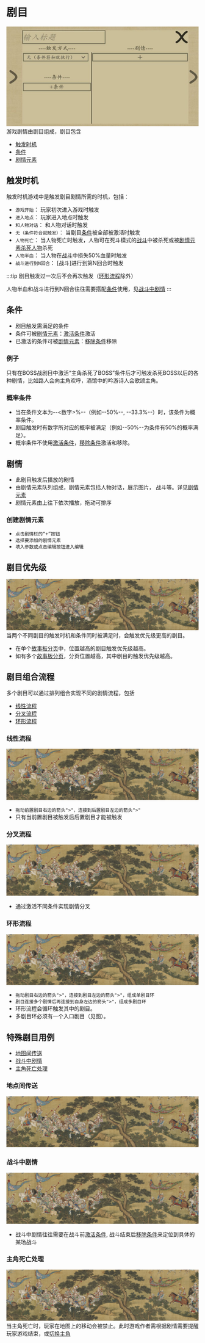 # 剧目
![剧目](../../assets/act.jpg)
游戏剧情由剧目组成，剧目包含
- [触发时机](#触发时机)
- [条件](#条件)
- [剧情元素](./act-element.html)

## 触发时机
触发时机游戏中是触发剧目剧情所需的时机，包括：
- `游戏开始`： 玩家初次进入游戏时触发
- `进入地点`： 玩家进入地点时触发
- `和人物对话`： 和人物对话时触发
- `无（条件符合就触发）`： 当剧目[条件](#条件)被全部被激活时触发
- `人物死亡`： 当人物死亡时触发，人物可在死斗模式的[战斗](./combat.html)中被杀死或被[剧情元素](./act-element.html)[杀死人物](./act-element.html#杀死人物)杀死
- `人物半血`： 当人物在[战斗](./combat.html)中损失50%血量时触发
- `战斗进行到N回合`： [战斗]进行到第N回合时触发

:::tip
剧目触发过一次后不会再次触发（[环形流程](#环形流程)除外）

人物半血和战斗进行到N回合往往需要搭配[条件](#条件)使用，见[战斗中剧情](#战斗中剧情)
:::

## 条件
- 剧目触发需满足的条件
- 条件可被[剧情元素](./act-element.html)：[激活条件](./act-element.html#激活条件)激活
- 已激活的条件可被[剧情元素](./act-element.html)：[移除条件](./act-element.html#激活条件)移除

### 例子
只有在BOSS战剧目中激活“主角杀死了BOSS”条件后才可触发杀死BOSS以后的各种剧情，比如路人会向主角欢呼，酒馆中的吟游诗人会歌颂主角。

### 概率条件
- 当在条件文本为--<数字>%--（例如--50%--, --33.3%--）时，该条件为概率条件。
- 剧目触发时有数字所对应的概率被满足（例如--50%--为条件有50%的概率满足）。
- 概率条件不使用[激活条件](./act-element.html#激活条件)，[移除条件](./act-element.html#激活条件)激活和移除。

## 剧情
- 此剧目触发后播放的剧情
- 由剧情元素队列组成，剧情元素包括人物对话，展示图片， 战斗等。详见[剧情元素](./act-element.html)
- 剧情元素由上往下依次播放，拖动可排序

### 创建剧情元素
- `点击剧情栏的“+”按钮`
- `选择要添加的剧情元素`
- `填入参数或点击编辑按钮进入编辑`

## 剧目优先级
![剧目优先级](../../assets/t.jpg)
当两个不同剧目的触发时机和条件同时被满足时，会触发优先级更高的剧目。
- 在单个[故事板分页](./storyboard.html#故事板分页)中，位置越高的剧目触发优先级越高。
- 如有多个[故事板分页](./storyboard.html#故事板分页)，分页位置越高，其中剧目的触发优先级越高。

## 剧目组合流程
多个剧目可以通过排列组合实现不同的剧情流程，包括
- [线性流程](#线性流程)
- [分叉流程](#分叉流程)
- [环形流程](#环形流程)

### 线性流程
![线性流程](../../assets/t.jpg)
- `拖动前置剧目右边的箭头">"，连接到后置剧目左边的箭头">"`
- 只有当前置剧目被触发后后置剧目才能被触发

### 分叉流程
![分叉流程](../../assets/t.jpg)
- 通过激活不同条件实现剧情分叉

### 环形流程
![环形流程](../../assets/t.jpg)
- `拖动剧目右边的箭头">"，连接到剧目左边的箭头">"，组成单剧目环`
- `剧目连接多个剧情后再连接到自身左边的箭头">"，组成多剧目环`
- 环形流程会循环触发其中的剧目。
- 多剧目环必须有一个入口剧目（见图）。

## 特殊剧目用例

- [地图间传送](#地图间传送)
- [战斗中剧情](#战斗中剧情)
- [主角死亡处理](#主角死亡处理)

### 地点间传送
![地点间传送](../../assets/t.jpg)

### 战斗中剧情
![战斗中剧情](../../assets/t.jpg)
- 战斗中剧情往往需要在战斗前[激活条件](./act-element#激活条件), 战斗结束后[移除条件](./act-element#移除条件)来定位到具体的某场战斗

### 主角死亡处理
![主角死亡处理](../../assets/t.jpg)
当主角死亡时，玩家在地图上的移动会被禁止。此时游戏作者需根据剧情需要提醒玩家游戏结束，或[切换主角](./act-element.html#切换主角)
